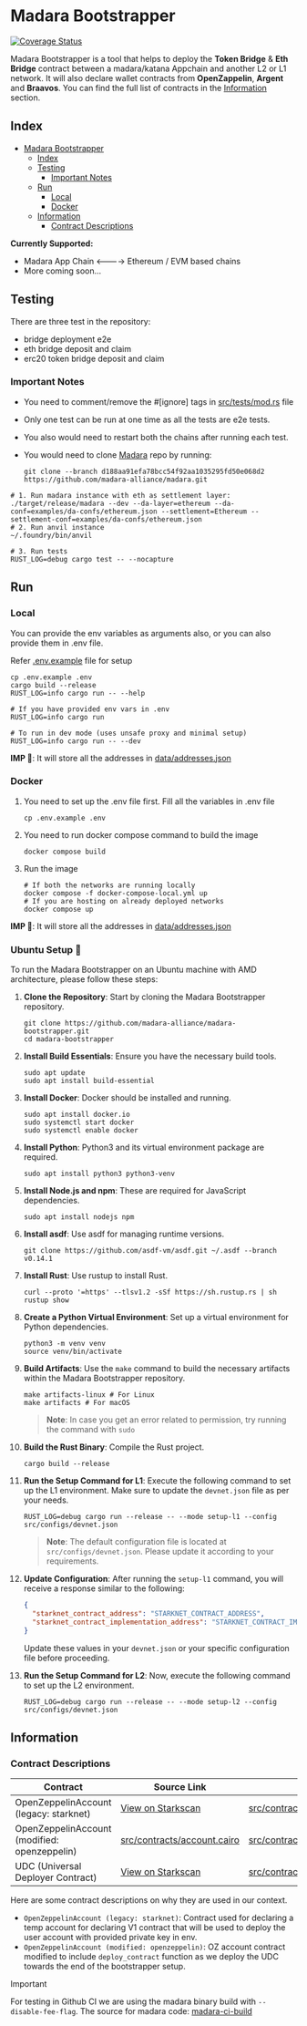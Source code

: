 # Madara Bootstrapper

[![Coverage Status](https://coveralls.io/repos/github/madara-alliance/madara-bootstrapper/badge.svg?branch=main)](https://coveralls.io/github/madara-alliance/madara-bootstrapper?branch=main)

Madara Bootstrapper is a tool that helps to deploy the **Token Bridge** & **Eth Bridge** contract
between a madara/katana Appchain and another L2 or L1 network. It will also declare wallet
contracts from **OpenZappelin**, **Argent** and **Braavos**. You can find the full list of contracts
in the [Information](#information) section.

## Index

- [Madara Bootstrapper](#madara-bootstrapper)
  - [Index](#index)
  - [Testing](#testing)
    - [Important Notes](#important-notes)
  - [Run](#run)
    - [Local](#local)
    - [Docker](#docker)
  - [Information](#information)
    - [Contract Descriptions](#contract-descriptions)

**Currently Supported:**

- Madara App Chain <----> Ethereum / EVM based chains
- More coming soon...

## Testing

There are three test in the repository:

- bridge deployment e2e
- eth bridge deposit and claim
- erc20 token bridge deposit and claim

### Important Notes

- You need to comment/remove the #[ignore] tags in [src/tests/mod.rs](src/tests/mod.rs) file
- Only one test can be run at one time as all the tests are e2e tests.
- You also would need to restart both the chains after running each test.
- You would need to clone [Madara](https://github.com/madara-alliance/madara.git) repo by running:

  ```shell
  git clone --branch d188aa91efa78bcc54f92aa1035295fd50e068d2 https://github.com/madara-alliance/madara.git
  ```

```shell
# 1. Run madara instance with eth as settlement layer:
./target/release/madara --dev --da-layer=ethereum --da-conf=examples/da-confs/ethereum.json --settlement=Ethereum --settlement-conf=examples/da-confs/ethereum.json
# 2. Run anvil instance
~/.foundry/bin/anvil

# 3. Run tests
RUST_LOG=debug cargo test -- --nocapture
```

## Run

### Local

You can provide the env variables as arguments also, or you can also provide them in .env file.

Refer [.env.example](.env.example) file for setup

```shell
cp .env.example .env
cargo build --release
RUST_LOG=info cargo run -- --help

# If you have provided env vars in .env
RUST_LOG=info cargo run

# To run in dev mode (uses unsafe proxy and minimal setup)
RUST_LOG=info cargo run -- --dev
```

**IMP 🚨**: It will store all the addresses in [data/addresses.json](data/addresses.json)

### Docker

1. You need to set up the .env file first. Fill all the variables in .env file

   ```shell
   cp .env.example .env
   ```

2. You need to run docker compose command to build the image

   ```shell
   docker compose build
   ```

3. Run the image

   ```shell
   # If both the networks are running locally
   docker compose -f docker-compose-local.yml up
   # If you are hosting on already deployed networks
   docker compose up
   ```

**IMP 🚨**: It will store all the addresses in [data/addresses.json](data/addresses.json)

### Ubuntu Setup 🐧

To run the Madara Bootstrapper on an Ubuntu machine with AMD architecture, please follow these steps:

1. **Clone the Repository**: Start by cloning the Madara Bootstrapper repository.

   ```shell
   git clone https://github.com/madara-alliance/madara-bootstrapper.git
   cd madara-bootstrapper
   ```

2. **Install Build Essentials**: Ensure you have the necessary build tools.

   ```shell
   sudo apt update
   sudo apt install build-essential
   ```

3. **Install Docker**: Docker should be installed and running.

   ```shell
   sudo apt install docker.io
   sudo systemctl start docker
   sudo systemctl enable docker
   ```

4. **Install Python**: Python3 and its virtual environment package are required.

   ```shell
   sudo apt install python3 python3-venv
   ```

5. **Install Node.js and npm**: These are required for JavaScript dependencies.

   ```shell
   sudo apt install nodejs npm
   ```

6. **Install asdf**: Use asdf for managing runtime versions.

   ```shell
   git clone https://github.com/asdf-vm/asdf.git ~/.asdf --branch v0.14.1
   ```

7. **Install Rust**: Use rustup to install Rust.

   ```shell
   curl --proto '=https' --tlsv1.2 -sSf https://sh.rustup.rs | sh
   rustup show
   ```

8. **Create a Python Virtual Environment**: Set up a virtual environment for Python dependencies.

   ```shell
   python3 -m venv venv
   source venv/bin/activate
   ```

9. **Build Artifacts**: Use the `make` command to build the necessary artifacts within the Madara Bootstrapper repository.

   ```shell
   make artifacts-linux # For Linux
   make artifacts # For macOS
   ```

   > **Note**: In case you get an error related to permission, try running the command with `sudo`

10. **Build the Rust Binary**: Compile the Rust project.

    ```shell
    cargo build --release
    ```

11. **Run the Setup Command for L1**: Execute the following command to set up the L1 environment. Make sure to update the `devnet.json` file as per your needs.

    ```shell
    RUST_LOG=debug cargo run --release -- --mode setup-l1 --config src/configs/devnet.json
    ```

    > **Note**: The default configuration file is located at `src/configs/devnet.json`. Please update it according to your requirements.

12. **Update Configuration**: After running the `setup-l1` command, you will receive a response similar to the following:

    ```json
    {
      "starknet_contract_address": "STARKNET_CONTRACT_ADDRESS",
      "starknet_contract_implementation_address": "STARKNET_CONTRACT_IMPLEMENTATION_ADDRESS"
    }
    ```

    Update these values in your `devnet.json` or your specific configuration file before proceeding.

13. **Run the Setup Command for L2**: Now, execute the following command to set up the L2 environment.

    ```shell
    RUST_LOG=debug cargo run --release -- --mode setup-l2 --config src/configs/devnet.json
    ```

## Information

### Contract Descriptions

| Contract                                      | Source Link                                                         | Local Path                                                                                                       |
| --------------------------------------------- | ------------------------------------------------------------------- | ---------------------------------------------------------------------------------------------------------------- |
| OpenZeppelinAccount (legacy: starknet)       | [View on Starkscan][oz-legacy]                                      | [src/contracts/OpenZeppelinAccount.json](./src/contracts/OpenZeppelinAccount.json)                               |
| OpenZeppelinAccount (modified: openzeppelin) | [src/contracts/account.cairo](src/contracts/account.cairo)          | [src/contracts/OpenZeppelinAccountCairoOne.sierra.json](./src/contracts/OpenZeppelinAccountCairoOne.sierra.json) |
| UDC (Universal Deployer Contract)             | [View on Starkscan][udc-link]                                       | [src/contracts/udc.json](./src/contracts/udc.json)                                                               |

[oz-legacy]: https://sepolia.starkscan.co/class/0x05c478ee27f2112411f86f207605b2e2c58cdb647bac0df27f660ef2252359c6
[udc-link]: https://sepolia.starkscan.co/class/0x07b3e05f48f0c69e4a65ce5e076a66271a527aff2c34ce1083ec6e1526997a69

Here are some contract descriptions on why they are used in our context.

- `OpenZeppelinAccount (legacy: starknet)`: Contract used for declaring a temp account for declaring V1
  contract that will be used to deploy the user account with provided private key in env.
- `OpenZeppelinAccount (modified: openzeppelin)`: OZ account contract modified to include `deploy_contract`
  function as we deploy the UDC towards the end of the bootstrapper setup.

> [!IMPORTANT]
> For testing in Github CI we are using the madara binary build with
> `--disable-fee-flag`. The source for madara code:
> [madara-ci-build](https://github.com/karnotxyz/madara/tree/madara-ci-build)
